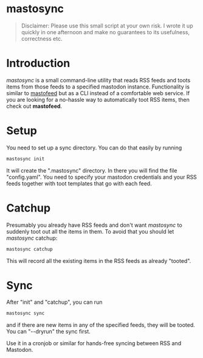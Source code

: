 # mastosync

> Disclaimer: Please use this small script at your own risk. I wrote it up quickly in one afternoon and make no guarantees to its 
> usefulness, correctness etc.

# Introduction

_mastosync_ is a small command-line utility that reads RSS feeds and toots items from those feeds to a specified mastodon instance. 
Functionality is similar to [mastofeed](https://mastofeed.org/) but as a CLI instead of a comfortable web service. If you are looking
for a no-hassle way to automatically toot RSS items, then check out **mastofeed**.

# Setup

You need to set up a sync directory. You can do that easily by running

```sh
mastosync init
```

It will create the ".mastosync" directory. In there you will find the file "config.yaml". You need to specify your mastodon credentials
and your RSS feeds together with toot templates that go with each feed.

# Catchup

Presumably you already have RSS feeds and don't want _mastosync_ to suddenly toot out all the items in them. To avoid that you
should let _mastosync_ catchup:

```sh
mastosync catchup
```

This will record all the existing items in the RSS feeds as already "tooted".

# Sync

After "init" and "catchup", you can run 

```sh
mastosync sync
```

and if there are new items in any of the specified feeds, they will be tooted. You can "--dryrun" the sync first.

Use it in a cronjob or similar for hands-free syncing between RSS and Mastodon.

